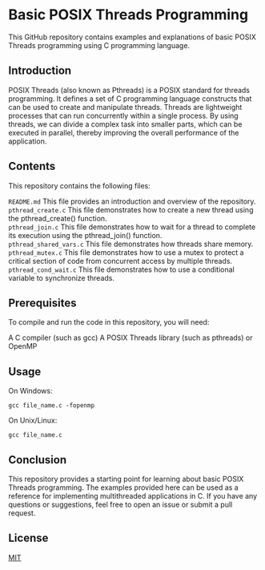 # Basic POSIX Threads Programming

This GitHub repository contains examples and explanations of basic POSIX Threads programming using C programming language.

## Introduction

POSIX Threads (also known as Pthreads) is a POSIX standard for threads programming. It defines a set of C programming language constructs that can be used to create and manipulate threads. Threads are lightweight processes that can run concurrently within a single process. By using threads, we can divide a complex task into smaller parts, which can be executed in parallel, thereby improving the overall performance of the application.

## Contents

This repository contains the following files:

`README.md` This file provides an introduction and overview of the repository.<br />
`pthread_create.c` This file demonstrates how to create a new thread using the pthread_create() function. <br />
`pthread_join.c` This file demonstrates how to wait for a thread to complete its execution using the pthread_join() function. <br />
`pthread_shared_vars.c` This file demonstrates how threads share memory. <br />
`pthread_mutex.c` This file demonstrates how to use a mutex to protect a critical section of code from concurrent access by multiple threads. <br />
`pthread_cond_wait.c` This file demonstrates how to use a conditional variable to synchronize threads. <br />

## Prerequisites

To compile and run the code in this repository, you will need:

A C compiler (such as gcc)
A POSIX Threads library (such as pthreads) or OpenMP

## Usage

On Windows:

```
gcc file_name.c -fopenmp
```

On Unix/Linux:

```
gcc file_name.c
```

## Conclusion

This repository provides a starting point for learning about basic POSIX Threads programming. The examples provided here can be used as a reference for implementing multithreaded applications in C. If you have any questions or suggestions, feel free to open an issue or submit a pull request.

## License

[MIT](https://choosealicense.com/licenses/mit/)
